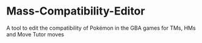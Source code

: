 # Mass-Compatibility-Editor
A tool to edit the compatibility of Pokémon in the GBA games for TMs, HMs and Move Tutor moves

